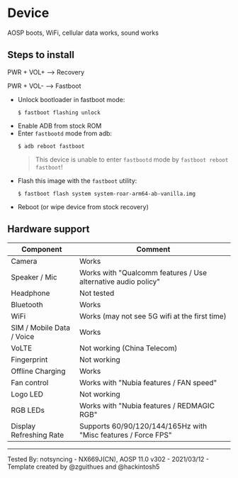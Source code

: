 # Device

AOSP boots, WiFi, cellular data works, sound works

## Steps to install

PWR + VOL+ --> Recovery

PWR + VOL- --> Fastboot

* Unlock bootloader in fastboot mode:
    ```
    $ fastboot flashing unlock
    ```
* Enable ADB from stock ROM
* Enter `fastbootd` mode from adb:
    ```
    $ adb reboot fastboot
    ```
    > This device is unable to enter `fastbootd` mode by `fastboot reboot fastboot`!
* Flash this image with the `fastboot` utility:
    ```
    $ fastboot flash system system-roar-arm64-ab-vanilla.img
    ```
* Reboot (or wipe device from stock recovery)

## Hardware support

| Component                 |      Comment                                              |
|---------------------------|-----------------------------------------------------------|
| Camera                    | Works                                                     |
| Speaker / Mic             | Works with "Qualcomm features / Use alternative audio policy"                                |
| Headphone                 | Not tested |
| Bluetooth                 | Works                                                     |
| WiFi                      | Works (may not see 5G wifi at the first time)                                            |
| SIM / Mobile Data / Voice | Works                                                    |
| VoLTE                     | Not working (China Telecom)                                                    |
| Fingerprint               | Not working                                                    |
| Offline Charging          | Works                                                    |
| Fan control               | Works with "Nubia features / FAN speed"                                                    |
| Logo LED                  | Not working |
| RGB LEDs                  | Works with "Nubia features / REDMAGIC RGB" |
| Display Refreshing Rate   | Supports 60/90/120/144/165Hz with "Misc features / Force FPS" |
---

Tested By: notsyncing - NX669J(CN), AOSP 11.0 v302 - 2021/03/12 - Template created by @zguithues and @hackintosh5
